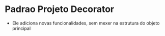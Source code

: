 # Padrao Projeto Decorator

- Ele adiciona novas funcionalidades, sem mexer na estrutura do objeto principal

